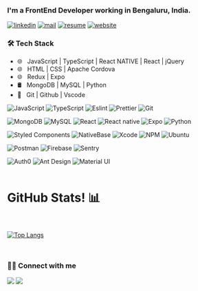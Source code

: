 ### I'm a FrontEnd Developer working in Bengaluru, India.

[![linkedin](https://img.shields.io/badge/linkedin-%230077B5.svg)](https://www.linkedin.com/in/rakesh-m-765339195/)
[![mail](https://img.shields.io/badge/gmail-D14836)](mailto:rakm030@gmail.com)
[![resume](https://img.shields.io/badge/resume-%23#FFFF00.svg)](https://drive.google.com/file/d/1c68VylQIa-46uvn58_CJUnlVS3wR6POw/view?usp=sharing)
[![website](https://img.shields.io/badge/website-%230077B5.svg)](https://simpleportfolio-phi.vercel.app/)


<h3>🛠 Tech Stack</h3>

- 🌐 &nbsp; JavaScript | TypeScript | React NATIVE | React | jQuery
- 🌐 &nbsp; HTML | CSS  | Apache Cordova
- 🌐 &nbsp; Redux | Expo 
- 🛢 &nbsp; MongoDB | MySQL | Python
- 🔧 &nbsp; Git | Github | Vscode 

![JavaScript](https://img.shields.io/badge/-JavaScript-000?&logo=JavaScript)
![TypeScript](https://img.shields.io/badge/-TypeScript-000?&logo=TypeScript&logoColor=007ACC)
![Eslint](https://img.shields.io/badge/-Eslint-000?&logo=Eslint)
![Prettier](https://img.shields.io/badge/-Prettier-000?&logo=Prettier)
![Git](https://img.shields.io/badge/-Git-000?&logo=git)

![MongoDB](https://img.shields.io/badge/-MongoDB-000?&logo=mongodb)
![MySQL](https://img.shields.io/badge/-MySQL-000?&logo=mysql&logoColor=FFFFFF)
![React](https://img.shields.io/badge/-React-000?&logo=React)
![React native](https://img.shields.io/badge/-React%20native-000?&logo=React)
![Expo](https://img.shields.io/badge/-Expo-000?&logo=Expo)
![Python](https://img.shields.io/badge/-Python-000?&logo=Python)

![Styled Components](https://img.shields.io/badge/-Styled%20Components-000?&logo=styled-components)
![NativeBase](https://img.shields.io/badge/-NativeBase-000?&logo=Nativebase)
![Xcode](https://img.shields.io/badge/-Xcode-000?&logo=Xcode)
![NPM](https://img.shields.io/badge/-NPM-000?&logo=NPM)
![Ubuntu](https://img.shields.io/badge/-Ubuntu-000?&logo=Ubuntu)

![Postman](https://img.shields.io/badge/-Postman-000?&logo=Postman)
![Firebase](https://img.shields.io/badge/-Firebase-000?&logo=Firebase)
![Sentry](https://img.shields.io/badge/-Sentry-000?&logo=Sentry)

![Auth0](https://img.shields.io/badge/-Auth0-000?&logo=Auth0)
![Ant Design](https://img.shields.io/badge/-Ant%20Design-000?&logo=Ant-Design)
![Material UI](https://img.shields.io/badge/-Material%20UI-000?&logo=Material-UI)
<br />
<br />
<h1>GitHub Stats! 📊</h1>
<Br>
  
[![Top Langs](https://github-readme-stats.vercel.app/api/top-langs/?username=Rakesh-cell&layout=compact&theme=merko)](https://github.com/Rakesh-cell/github-readme-stats)

<Br>
<p>
   <h3> 🤝🏻 Connect with me </h3>
  <a href="mailto:rakm030@gmail.com?subject=[GitHub]%20🔥%20profile%20contact&body=Hello"><img src="https://img.shields.io/badge/e‑mail-D14836.svg?style=for-the-badge&logo=GMail&logoColor=white"/></a>
  <a href="https://www.linkedin.com/in/rakesh-m-765339195/"><img src="https://img.shields.io/badge/linkedin-0077B5.svg?style=for-the-badge&logo=linkedin&logoColor=white"/></a>
</p>
  

      
<!---
Rakesh-cell/Rakesh-cell is a ✨ special ✨ repository because its `README.md` (this file) appears on your GitHub profile.
You can click the Preview link to take a look at your changes.
--->
